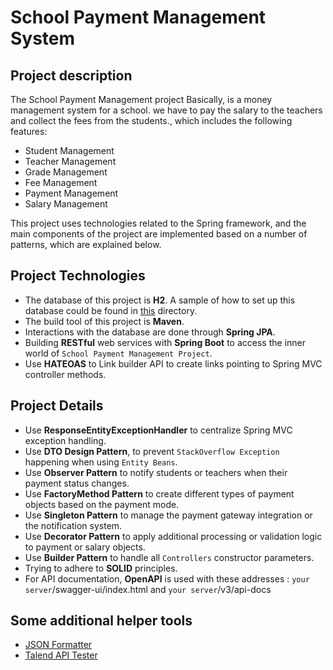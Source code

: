 # School Payment Management System
## Project description

The School Payment Management project Basically, is a money management system for a school. we have to pay the salary to the teachers and collect the fees from the students., which includes the following features:
* Student Management
* Teacher Management
* Grade Management
* Fee Management
* Payment Management
* Salary Management

This project uses technologies related to the Spring framework, and the main components of the project are implemented based on a number of patterns, which are explained below.

## Project Technologies
* The database of this project is **H2**. A sample of how to set up this database could be found in [this](https://github.com/RahaShafaei/javaExercises/tree/main/SchoolPaymentManagementSystem/src/main/resources) directory.
* The build tool of this project is **Maven**.
* Interactions with the database are done through **Spring JPA**.
* Building **RESTful** web services with **Spring Boot** to access the inner world of `School Payment Management Project`.
* Use **HATEOAS** to Link builder API to create links pointing to Spring MVC controller methods.

## Project Details
* Use **ResponseEntityExceptionHandler** to centralize Spring MVC exception handling.
* Use **DTO Design Pattern**, to prevent `StackOverflow Exception` happening when using `Entity Beans`.
* Use **Observer Pattern** to notify students or teachers when their payment status changes.
* Use **FactoryMethod Pattern** to create different types of payment objects based on the payment mode.
* Use **Singleton Pattern** to manage the payment gateway integration or the notification system.
* Use **Decorator Pattern** to apply additional processing or validation logic to payment or salary objects.
* Use **Builder Pattern** to handle all `Controllers` constructor parameters.
* Trying to adhere to **SOLID** principles.
* For API documentation, **OpenAPI** is used with these addresses : `your server`/swagger-ui/index.html and `your server`/v3/api-docs

## Some additional helper tools
* [JSON Formatter](https://chrome.google.com/webstore/detail/json-formatter/bcjindcccaagfpapjjmafapmmgkkhgoa?hl=en-US)
* [Talend API Tester](https://chrome.google.com/webstore/detail/talend-api-tester-free-ed/aejoelaoggembcahagimdiliamlcdmfm?hl=en-US)
